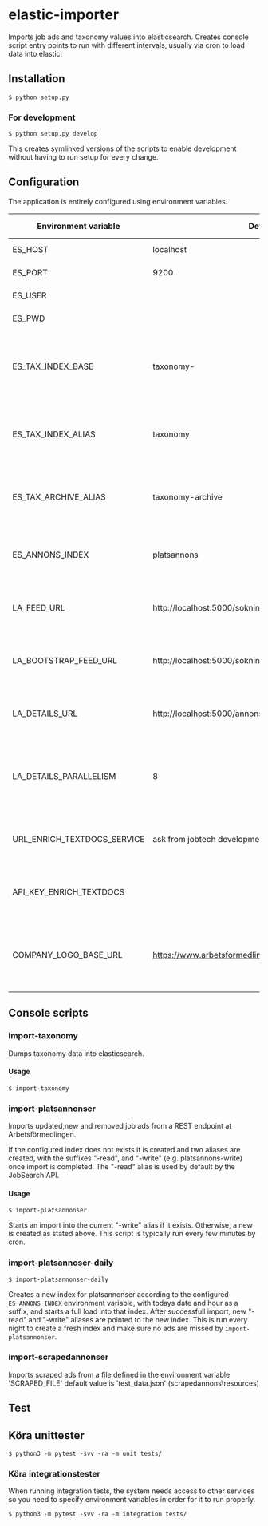 # elastic-importer
Imports job ads and taxonomy values into elasticsearch. 
Creates console script entry points to run with different intervals, usually via cron to load data into elastic.

## Installation

    $ python setup.py 

### For development 

    $ python setup.py develop
    
This creates symlinked versions of the scripts to enable development without having to run setup for every change.

## Configuration
The application is entirely configured using environment variables. 

|Environment variable   | Default value  | Comment |Used by system|
|---|---|---|---|
| ES_HOST  | localhost  | Elasticsearch host | all |
| ES_PORT  | 9200  | Elasticsearch port | all |
| ES_USER  |   | Elasticsearch username | all |
| ES_PWD   |   | Elasticsearch password | all |
| ES_TAX_INDEX_BASE  | taxonomy-  | Base string from which index for different taxonomy versions will be created |import-taxonomy|
| ES_TAX_INDEX_ALIAS  |  taxonomy | Alias for index that is the current version of the taxonomy |import-taxonomy|
| ES_TAX_ARCHIVE_ALIAS  |  taxonomy-archive | Alias collecting all older versions of the taxonomy |import-taxonomy|
| ES_ANNONS_INDEX | platsannons | Base index name for job ads |import-platsannonser, import-platsannonser-daily|
| LA_FEED_URL | http://localhost:5000/sokningar/andradeannonser/ | REST feed API for changes in job ads | import-platsannonser, import-platsannonser-daily |
| LA_BOOTSTRAP_FEED_URL | http://localhost:5000/sokningar/publiceradeannonser| REST feed API for all currently available job ads | import-platsannonser-daily |
| LA_DETAILS_URL | http://localhost:5000/annonser/ | REST feed API job ad details (i.e. the entire job ad) | import-platsannonser, import-platsannonser-daily |
| LA_DETAILS_PARALLELISM | 8 | Limits how many simultaneous threads are run for loading ad details | import-platsannonser, import-platsannonser-daily |
| URL_ENRICH_TEXTDOCS_SERVICE | ask from jobtech development | Endpoint for ML enrichment of job ads |import-platsannonser, import-platsannonser-daily|
| API_KEY_ENRICH_TEXTDOCS | | API key to use for enrichment | import-platsannonser, import-platsannonser-daily |
| COMPANY_LOGO_BASE_URL | https://www.arbetsformedlingen.se/rest/arbetsgivare/rest/af/v3/ | Endpoint to check for available company logo associated with job ad | import-platsannonser, import-platsannonser-daily|

## Console scripts
### import-taxonomy
Dumps taxonomy data into elasticsearch.

#### Usage

    $ import-taxonomy
    
### import-platsannonser
Imports updated,new and removed job ads from a REST endpoint at Arbetsförmedlingen.

If the configured index does not exists it is created and two aliases are created, with the suffixes "-read", and "-write" (e.g. platsannons-write) once import is completed.
The "-read" alias is used by default by the JobSearch API.

#### Usage

    $ import-platsannonser
    
Starts an import into the current "-write" alias if it exists. Otherwise, a new is created as stated above.
This script is typically run every few minutes by cron.

### import-platsannoser-daily

    $ import-platsannonser-daily
    
Creates a new index for platsannonser according to the configured ```ES_ANNONS_INDEX``` environment variable, with todays date and hour as a suffix, and starts a full load into that index.
After successfull import, new "-read" and "-write" aliases are pointed to the new index.
This is run every night to create a fresh index and make sure no ads are missed by ```import-platsannonser```.

### import-scrapedannonser
Imports scraped ads from a file defined in the environment variable 'SCRAPED_FILE' default value is 'test_data.json' (scrapedannons\resources)


## Test

## Köra unittester
    $ python3 -m pytest -svv -ra -m unit tests/
    
### Köra integrationstester    
When running integration tests, the system needs access to other services so you need to specify environment variables in order for it to run properly.

    $ python3 -m pytest -svv -ra -m integration tests/
